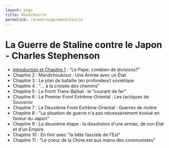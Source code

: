 ```yaml
---
layout: page
title: Mandchourie
permalink: /armeerouge/mandchourie
---
```


# La Guerre de Staline contre le Japon - Charles Stephenson

- [Introduction et Chapitre 1](Intro+Ch1.pdf) : "Le Pape, combien de divisions?"
- Chapitre 2 : Mandchoukouo : Une Armée avec un État
- Chapitre 3 : Le plan de bataille (en profondeur) soviétique
- Chapitre 4 : "... à la croisée des chemins"
- Chapitre 5 : Le Front Trans-Baïkal : le "courant de fer"
- Chapitre 6 : Le Premier Front Extrême-Oriental : Les tactiques de Souvorov
- Chapitre 7 : Le Deuxième Front Extrême-Oriental : Guerres de rivière
- Chapitre 8 : "La situation de guerre n'a pas nécessairement évolué en faveur du Japon"
- Chapitre 9 : La deuxième étape : la dissolution d'une armée, de son État et d'un Empire
- Chapitre 10 : En finir avec "la bête fasciste de l'Est"
- Chapitre 11 : "Le coeur de la Chine est aux mains des communistes"

